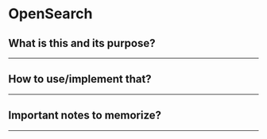 # OpenSearch

## What is this and its purpose?

---

## How to use/implement that?

---

## Important notes to memorize?

---
